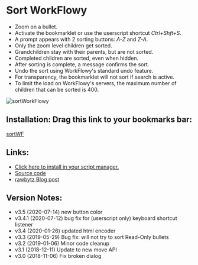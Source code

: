 # Sort WorkFlowy
- Zoom on a bullet.
- Activate the bookmarklet or use the userscript shortcut *Ctrl+Shft+S*.
- A prompt appears with 2 sorting buttons: *A-Z* and *Z-A*.
- Only the zoom level children get sorted.
- Grandchildren stay with their parents, but are not sorted.
- Completed children are sorted, even when hidden.
- After sorting is complete, a message confirms the sort.
- Undo the sort using WorkFlowy's standard undo feature.
- For transparency, the bookmarklet will not sort if search is active.
- To limit the load on WorkFlowy's servers, the maximum number of children that can be sorted is 400.

![sortWorkFlowy](https://i.imgur.com/oouWrha.png)

## Installation: Drag this link to your bookmarks bar:

<a href="javascript:(function sortWF_3_5(maxChildren=400){function toastMsg(str,sec,err){WF.showMessage(str,err);setTimeout(WF.hideMessage,(sec||2)*1e3)}function sortAndMove(items,reverse){WF.hideDialog();setTimeout(()=&gt;{items.sort((a,b)=&gt;reverse?b.getNameInPlainText().localeCompare(a.getNameInPlainText()):a.getNameInPlainText().localeCompare(b.getNameInPlainText()));WF.editGroup(()=&gt;{items.forEach((item,i)=&gt;{if(item.getPriority()!==i)WF.moveItems([item],parent,i)})});WF.editItemName(parent);toastMsg(`Sorted ${reverse?&quot;Z-A.&quot;:&quot;A-Z.&quot;}`,1)},50)}const htmlEscText=str=&gt;str.replace(/&amp;/g,&quot;&amp;amp;&quot;).replace(/&gt;/g,&quot;&amp;gt;&quot;).replace(/&lt;/g,&quot;&amp;lt;&quot;).replace(/&quot;/g,&quot;&amp;quot;&quot;);function showSortDialog(bodyHtml,title){const addButton=(num,name)=&gt;`&lt;button type=&quot;button&quot; class=&quot;btnX&quot; id=&quot;btn${num.toString()}&quot;&gt;${name}&lt;/button&gt;`;const style='.btnX{font-size:18px;background-color:steelblue;border:2px solid;border-radius:20px;color:#fff;padding:5px 15px;margin-top:16px;margin-right:16px}.btnX:focus{border-color:#c4c4c4}';const buttons=addButton(1,&quot;A-Z&quot;)+addButton(2,&quot;Z-A&quot;);WF.showAlertDialog(`&lt;style&gt;${htmlEscText(style)}&lt;/style&gt;&lt;div&gt;${bodyHtml}&lt;/div&gt;&lt;div&gt;${buttons}&lt;/div&gt;`,title);setTimeout(()=&gt;{const btn1=document.getElementById(&quot;btn1&quot;);const btn2=document.getElementById(&quot;btn2&quot;);btn1.focus();btn1.onclick=function(){sortAndMove(children)};btn2.onclick=function(){sortAndMove(children,true)}},100)}const canCreateChild=item=&gt;!item.isReadOnly()||item.isMainDocumentRoot()||item.isAddedSubtreePlaceholder()&amp;&amp;!item.data.added_subtree.isReadOnly();if(WF.currentSearchQuery())return void toastMsg(&quot;Sorting is disabled when search is active.&quot;,3,true);const parent=WF.currentItem();if(!canCreateChild(parent))return void toastMsg(&quot;Read-Only. Cannot sort bullets.&quot;,3,true);const children=parent.getChildren();if(children.length&lt;2)return void toastMsg(&quot;Nothing to sort.&quot;,3,true);if(children.length&gt;maxChildren)return void toastMsg(`Sorting more than ${maxChildren} children upsets the WorkFlowy gods, and has been disabled.`,5,true);const sortInfo=`Sort &lt;b&gt;${children.length}&lt;/b&gt; children?`;showSortDialog(sortInfo,parent.getNameInPlainText())})();">sortWF</a>

## Links:
- [Click here to install in your script manager.](https://github.com/rawbytz/sort/raw/master/sortMe.user.js)
- [Source code](https://github.com/rawbytz/sort/blob/master/sortWF.js)
- [rawbytz Blog post](https://rawbytz.wordpress.com/2018/06/07/sorting-bullets-in-workflowy-easy-as-1-2-3/)

## Version Notes:
- v3.5 (2020-07-14) new button color
- v3.4.1 (2020-07-12) bug fix for (userscript only) keyboard shortcut listener
- v3.4 (2020-01-26) updated html encoder
- v3.3 (2019-05-29) Bug fix: will not try to sort Read-Only bullets
- v3.2 (2019-01-06) Minor code cleanup 
- v3.1 (2018-12-11) Update to new move API 
- v3.0 (2018-11-06) Fix broken dialog 

<!-- 
LINKS REFERENCING THIS
@BlOGGER https://www.blogger.com/blogger.g?blogID=6597785605721546133#editor/target=page;pageID=954485241269525093

@BLOG https://rawbytz.wordpress.com/2018/06/07/sorting-bullets-in-workflowy-easy-as-1-2-3/

@SOFTWARE https://rawbytz.wordpress.com/software/

@WFBLOG https://blog.workflowy.com/2018/10/02/sorting/
 -->
